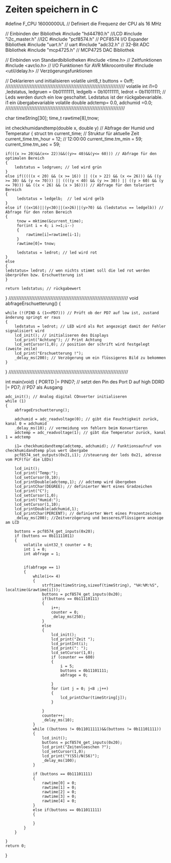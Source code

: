 # Zeiten speichern in C


#define F_CPU 16000000UL // Definiert die Frequenz der CPU als 16 MHz

// Einbinden der Bibliothek
#include "hd44780.h" //LCD
#include "i2c_master.h" //I2C
#include "pcf8574.h" // PCF8574 I/O Expander Bibliothek
#include "uart.h"  // uart 
#include "adc32.h" // 32-Bit ADC Bibliothek
#include "mcp4725.h" // MCP4725 DAC Bibliothek

// Einbinden von Standardbibliotheken
#include <time.h> // Zeitfunktionen
#include <avr/io.h> // I/O Funktionen für AVR Mikrocontroller
#include <util/delay.h> // Verzögerungsfunktionen


// Deklarieren und initialisieren
volatile uint8_t buttons = 0xff;
//////////////////////////////////////////////////////////////////////////
volatile int i1=0 ,ledstatus, ledgruen = 0b01111111, ledgelb = 0b10111111, ledrot = 0b11011111; // Leds werden durch ein low geschaltet. Ledstatus ist der rückgabevariable. i1 ein übergabevariable
volatile double adctemp= 0.0, adchumid =0.0; 
//////////////////////////////////////////////////////////////////////////

char timeString[30];
time_t rawtime[8],tnow;



int checkhumidandtemp(double x, double y) // Abfrage der Humid und Temperatur
{
	struct tm current_time;  // Struktur für aktuelle Zeit
	current_time.tm_hour = 12;  // 12:00:00
	current_time.tm_min = 59;
	current_time.tm_sec = 59;
	
	
	if(((x >= 20)&&(x<= 22))&&((y>= 40)&&(y<= 60))) // Abfrage für den optimalen Bereich 
	{ 
		ledstatus = ledgruen; // led wird grün 
	}
    else if(((((x < 20) && (x >= 16)) || ((x > 22) && (x <= 26))) && ((y >= 30) && (y <= 70))) || ((((y < 40) && (y >= 30)) || ((y > 60) && (y <= 70))) && ((x < 26) && (x > 16)))) // Abfrage für den toleriert Bereich
	{
		 ledstatus = ledgelb;  // led wird gelb 
	} 
	else if ((x<16)||(y<30)||(x>26)||(y>70) && (ledstatus == ledgelb)) // Abfrage für den roten Bereich
	{
		 tnow = mktime(&current_time);
		 for(int i = 4; i >=1;i--)
		 {
			 rawtime[i]=rawtime[i-1];
		 }
		 rawtime[0]= tnow;
		 
		 ledstatus = ledrot; // led wird rot
	}
	else
	{ 	
	ledstatus= ledrot; // wen nichts stimmt soll die led rot werden überprüfen bzw. Erschuetterung ist 
	} 
	
	return ledstatus; // rückgabewert
	
	
}
//////////////////////////////////////////////////////////////////////////
void abfrageErschuetterung()
{

	while (!(PIND & (1<<PD7))) // Prüft ob der PD7 auf low ist, zustand änderung springt er raus
	{
		ledstatus = ledrot; // LED wird als Rot angezeigt damit der Fehler signalisiert wird
		lcd_init(); // initialiseren des Displays 
		lcd_print("Achtung"); // Print Achtung
		lcd_setCursor(1,0); // position der schrift wird festgelegt (zweite zeile)
		lcd_print("Erschuetterung !");
		_delay_ms(200); // Verzögerung um ein flüssigeres Bild zu bekommen
	}
	
}
//////////////////////////////////////////////////////////////////////////
 
int main(void)
{
	PORTD |= PIND7;	// setzt den Pin des Port D auf high 
	DDRD |= PD7; // PD7 als Ausgang 
	
	adc_init(); // Analog digital COnverter initialiseren 
    while (1) 
    {
		abfrageErschuetterung();
		
		adchumid = adc_readvoltage(0); // gibt die Feuchtigkeit zurück, kanal 0 = adchumid
		_delay_ms(10); // vermeidung von fehlern beim Konvertieren
		adctemp = adc_readvoltage(1); // gibt die Temperatur zurück, kanal 1 = adctemp
		
		i1= checkhumidandtemp(adctemp, adchumid); // Funktionsaufruf von checkhumidandtemp plus wert übergabe
		pcf8574_set_outputs(0x21,i1); //steuerung der leds 0x21, adresse vom PCF(für die LEDs)
		
		lcd_init(); 
		lcd_print("Temp:");
		lcd_setCursor(0,10);	
		lcd_printDouble(adctemp,1); // adctemp wird übergeben
		lcd_printChar(DEGREE); // definierter Wert eines Gradzeichen
		lcd_print("C");
		lcd_setCursor(1,0);
		lcd_print("Humid:");
		lcd_setCursor(1,10);
		lcd_printDouble(adchumid,1);
		lcd_printChar(PERCENT); // definierter Wert eines Prozentzeichen
		_delay_ms(200); //Zeitverzögerung und besseres/Flüssigere anzeige am LCD	
		
		buttons = pcf8574_get_inputs(0x20);
		if (buttons == 0b11111011)
		{
			volatile uint32_t counter = 0;
			int i = 0;
			int abfrage = 1;
			
			
			if(abfrage == 1)
			{
				while(i<= 4)
				{
					strftime(timeString,sizeof(timeString), "%H:%M:%S", localtime(&rawtime[i]));
					buttons = pcf8574_get_inputs(0x20);
					if(buttons == 0b11110111)
					{
						i++;
						counter = 0;
						_delay_ms(250);
					}
					else
					{
						lcd_init();
						lcd_print("Zeit ");
						lcd_printInt(i);
						lcd_print(": ");
						lcd_setCursor(1,0);
						if (counter == 600)
						{
							i = 5;
							buttons = 0b11101111;
							abfrage = 0;
							
						}
						for (int j = 0; j<8 ;j++)
						{
							lcd_printChar(timeString[j]);
						}
						
					}
					counter++;
					_delay_ms(10);
				}
				while ((buttons != 0b11011111)&&(buttons != 0b11101111))
				{
					lcd_init();
					buttons = pcf8574_get_inputs(0x20);
					lcd_print("Zeitenloeschen ?");
					lcd_setCursor(1,0);
					lcd_print("Y(S5)/N(S6)");
					_delay_ms(100);
				}
				
				if (buttons == 0b11101111)
				{
					rawtime[0] = 0;
					rawtime[1] = 0;
					rawtime[2] = 0;
					rawtime[3] = 0;
					rawtime[4] = 0;
				}
				else if(buttons == 0b11011111)
				{
					
				}
			}
		}
		
    }
	return 0;
}


